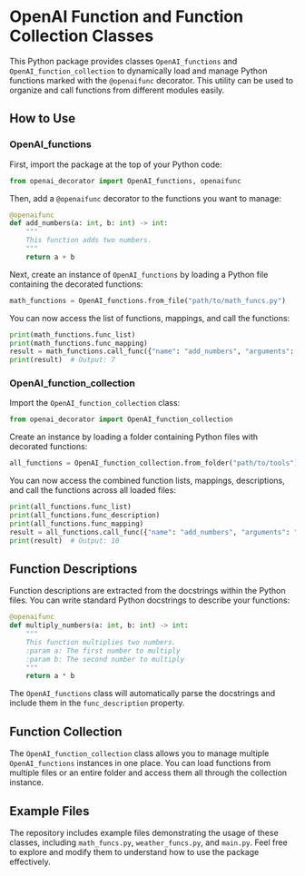 # OpenAI Function and Function Collection Classes

This Python package provides classes `OpenAI_functions` and `OpenAI_function_collection` to dynamically load and manage Python functions marked with the `@openaifunc` decorator. This utility can be used to organize and call functions from different modules easily.

## How to Use

### OpenAI_functions

First, import the package at the top of your Python code:

```python
from openai_decorator import OpenAI_functions, openaifunc
```

Then, add a `@openaifunc` decorator to the functions you want to manage:

```python
@openaifunc
def add_numbers(a: int, b: int) -> int:
    """
    This function adds two numbers.
    """
    return a + b
```

Next, create an instance of `OpenAI_functions` by loading a Python file containing the decorated functions:

```python
math_functions = OpenAI_functions.from_file("path/to/math_funcs.py")
```

You can now access the list of functions, mappings, and call the functions:

```python
print(math_functions.func_list)
print(math_functions.func_mapping)
result = math_functions.call_func({"name": "add_numbers", "arguments": "{ \"a\": 3, \"b\": 4 }"})
print(result)  # Output: 7
```

### OpenAI_function_collection

Import the `OpenAI_function_collection` class:

```python
from openai_decorator import OpenAI_function_collection
```

Create an instance by loading a folder containing Python files with decorated functions:

```python
all_functions = OpenAI_function_collection.from_folder("path/to/tools")
```

You can now access the combined function lists, mappings, descriptions, and call the functions across all loaded files:

```python
print(all_functions.func_list)
print(all_functions.func_description)
print(all_functions.func_mapping)
result = all_functions.call_func({"name": "add_numbers", "arguments": "{ \"a\": 5, \"b\": 5 }"})
print(result)  # Output: 10
```

## Function Descriptions

Function descriptions are extracted from the docstrings within the Python files. You can write standard Python docstrings to describe your functions:

```python
@openaifunc
def multiply_numbers(a: int, b: int) -> int:
    """
    This function multiplies two numbers.
    :param a: The first number to multiply
    :param b: The second number to multiply
    """
    return a * b
```

The `OpenAI_functions` class will automatically parse the docstrings and include them in the `func_description` property.

## Function Collection

The `OpenAI_function_collection` class allows you to manage multiple `OpenAI_functions` instances in one place. You can load functions from multiple files or an entire folder and access them all through the collection instance.

## Example Files

The repository includes example files demonstrating the usage of these classes, including `math_funcs.py`, `weather_funcs.py`, and `main.py`. Feel free to explore and modify them to understand how to use the package effectively.

